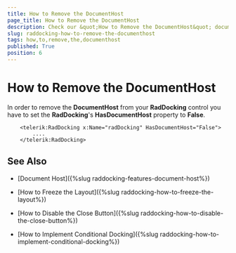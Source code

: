 ```yaml
---
title: How to Remove the DocumentHost
page_title: How to Remove the DocumentHost
description: Check our &quot;How to Remove the DocumentHost&quot; documentation article for the RadDocking {{ site.framework_name }} control.
slug: raddocking-how-to-remove-the-documenthost
tags: how,to,remove,the,documenthost
published: True
position: 6
---
```


# How to Remove the DocumentHost

In order to remove the __DocumentHost__ from your __RadDocking__ control you have to set the __RadDocking__'s __HasDocumentHost__ property to __False__.



```XAML
	<telerik:RadDocking x:Name="radDocking" HasDocumentHost="False">
	    ....
	</telerik:RadDocking>
```

## See Also

 * [Document Host]({%slug raddocking-features-document-host%})

 * [How to Freeze the Layout]({%slug raddocking-how-to-freeze-the-layout%})

 * [How to Disable the Close Button]({%slug raddocking-how-to-disable-the-close-button%})

 * [How to Implement Conditional Docking]({%slug raddocking-how-to-implement-conditional-docking%})
